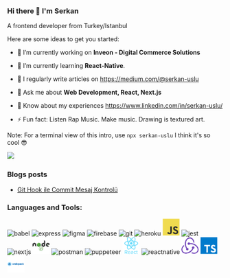 <!-- npx serkan-uslu:START -->

### Hi there 👋 I'm Serkan

A frontend developer from Turkey/Istanbul

Here are some ideas to get you started:

- 🔭 I’m currently working on **Inveon - Digital Commerce Solutions**

- 🌱 I’m currently learning **React-Native**.

- 📝 I regularly write articles on https://medium.com/@serkan-uslu

- 💬 Ask me about **Web Development, React, Next.js**

- 📄 Know about my experiences https://www.linkedin.com/in/serkan-uslu/

- ⚡ Fun fact: Listen Rap Music. Make music. Drawing is textured art.

<!-- npx serkan-uslu:END -->

Note: For a terminal view of this intro, use `npx serkan-uslu` I think it's so cool 😎

![](https://komarev.com/ghpvc/?username=serkan-uslu&style=flat-square&label=PROFILE+VIEWS)

<!-- Blog posts:START -->

### Blogs posts

- [Git Hook ile Commit Mesaj Kontrolü](https://medium.com/@serkan-uslu/git-hook-ile-commit-mesaj-kontrol%C3%BC-e064a814d250)

<!-- Blog posts:END -->

<!-- Skils:START -->

### Languages and Tools:
   
<a style="text-decoration: none;" href="https://babeljs.io/" rel="nofollow">
  <img src="https://www.vectorlogo.zone/logos/babeljs/babeljs-icon.svg" alt="babel" width="40" height="40" data-canonical-src="https://www.vectorlogo.zone/logos/babeljs/babeljs-icon.svg" style="max-width: 100%;">
</a>
<a style="text-decoration: none;" href="https://expressjs.com" rel="nofollow">
  <img src="https://www.vectorlogo.zone/logos/expressjs/expressjs-icon.svg" alt="express" width="40" height="40" style="max-width: 100%;">
</a>
<a style="text-decoration: none;" href="https://www.figma.com/" rel="nofollow">
  <img src="https://www.vectorlogo.zone/logos/figma/figma-icon.svg" alt="figma" width="40" height="40" data-canonical-src="https://www.vectorlogo.zone/logos/figma/figma-icon.svg" style="max-width: 100%;">
</a>
<a style="text-decoration: none;" href="https://firebase.google.com/" rel="nofollow">
  <img src="https://www.vectorlogo.zone/logos/firebase/firebase-icon.svg" alt="firebase" width="40" height="40" data-canonical-src="https://www.vectorlogo.zone/logos/firebase/firebase-icon.svg" style="max-width: 100%;">
</a>
<a style="text-decoration: none;" href="https://git-scm.com/" rel="nofollow">
  <img src="https://www.vectorlogo.zone/logos/git-scm/git-scm-icon.svg" alt="git" width="40" height="40" data-canonical-src="https://www.vectorlogo.zone/logos/git-scm/git-scm-icon.svg" style="max-width: 100%;">
</a>
<a style="text-decoration: none;" href="https://heroku.com" rel="nofollow">
  <img src="https://www.vectorlogo.zone/logos/heroku/heroku-icon.svg" alt="heroku" width="40" height="40" data-canonical-src="https://www.vectorlogo.zone/logos/heroku/heroku-icon.svg" style="max-width: 100%;">
</a>
<a style="text-decoration: none;" href="https://developer.mozilla.org/en-US/docs/Web/JavaScript" rel="nofollow">
  <img src="https://raw.githubusercontent.com/devicons/devicon/master/icons/javascript/javascript-original.svg" alt="javascript" width="40" height="40" style="max-width: 100%;">
</a>
<a style="text-decoration: none;" href="https://jestjs.io" rel="nofollow">
  <img src="https://www.vectorlogo.zone/logos/jestjsio/jestjsio-icon.svg" alt="jest" width="40" height="40" data-canonical-src="https://www.vectorlogo.zone/logos/jestjsio/jestjsio-icon.svg" style="max-width: 100%;">
</a>
<a style="text-decoration: none;" href="https://nextjs.org/" rel="nofollow">
  <img src="https://cdn.worldvectorlogo.com/logos/nextjs-2.svg" alt="nextjs" width="40" height="40" data-canonical-src="https://cdn.worldvectorlogo.com/logos/nextjs-2.svg" style="max-width: 100%;">
</a>
<a style="text-decoration: none;" href="https://nodejs.org" rel="nofollow">
  <img src="https://raw.githubusercontent.com/devicons/devicon/master/icons/nodejs/nodejs-original-wordmark.svg" alt="nodejs" width="40" height="40" style="max-width: 100%;">
</a>
<a style="text-decoration: none;" href="https://postman.com" rel="nofollow">
  <img src="https://www.vectorlogo.zone/logos/getpostman/getpostman-icon.svg" alt="postman" width="40" height="40" data-canonical-src="https://www.vectorlogo.zone/logos/getpostman/getpostman-icon.svg" style="max-width: 100%;">
</a>
<a style="text-decoration: none;" href="https://github.com/puppeteer/puppeteer">
  <img src="https://www.vectorlogo.zone/logos/pptrdev/pptrdev-official.svg" alt="puppeteer" width="40" height="40" data-canonical-src="https://www.vectorlogo.zone/logos/pptrdev/pptrdev-official.svg" style="max-width: 100%;">
</a>
<a style="text-decoration: none;" href="https://reactjs.org/" rel="nofollow">
  <img src="https://raw.githubusercontent.com/devicons/devicon/master/icons/react/react-original-wordmark.svg" alt="react" width="40" height="40" style="max-width: 100%;">
</a>
<a style="text-decoration: none;" href="https://reactnative.dev/" rel="nofollow">
  <img src="https://reactnative.dev/img/header_logo.svg" alt="reactnative" width="40" height="40" data-canonical-src="https://reactnative.dev/img/header_logo.svg" style="max-width: 100%;">
</a>
<a style="text-decoration: none;" href="https://redux.js.org" rel="nofollow">
  <img src="https://raw.githubusercontent.com/devicons/devicon/master/icons/redux/redux-original.svg" alt="redux" width="40" height="40" style="max-width: 100%;">
</a>
<a style="text-decoration: none;" href="https://www.typescriptlang.org/" rel="nofollow">
  <img src="https://raw.githubusercontent.com/devicons/devicon/master/icons/typescript/typescript-original.svg" alt="typescript" width="40" height="40" style="max-width: 100%;">
</a>
<a style="text-decoration: none;" href="https://webpack.js.org" rel="nofollow">
  <img src="https://raw.githubusercontent.com/devicons/devicon/d00d0969292a6569d45b06d3f350f463a0107b0d/icons/webpack/webpack-original-wordmark.svg" alt="webpack" width="40" height="40" style="max-width: 100%;">
</a>
<!-- Skils:END -->
